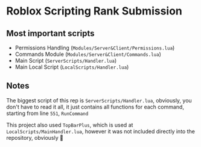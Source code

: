 # Roblox Scripting Rank Submission

## Most important scripts
- Permissions Handling (`Modules/Server&Client/Permissions.lua`)
- Commands Module (`Modules/Server&Client/Commands.lua`)
- Main Script (`ServerScripts/Handler.lua`)
- Main Local Script (`LocalScripts/Handler.lua`)

## Notes
The biggest script of this rep is `ServerScripts/Handler.lua`, obviously, you don't have to read it all, it just contains all functions for each command, starting from line `551`, `RunCommand`

This project also used `TopBarPlus`, which is used at `LocalScripts/MainHandler.lua`, however it was not included directly into the repository, obviously 🥀
